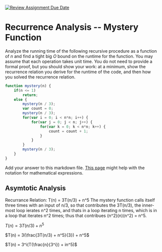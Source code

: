 [![Review Assignment Due Date](https://classroom.github.com/assets/deadline-readme-button-24ddc0f5d75046c5622901739e7c5dd533143b0c8e959d652212380cedb1ea36.svg)](https://classroom.github.com/a/OlW38W4k)
# Recurrence Analysis -- Mystery Function

Analyze the running time of the following recursive procedure as a function of
$n$ and find a tight big $O$ bound on the runtime for the function. You may
assume that each operation takes unit time. You do not need to provide a formal
proof, but you should show your work: at a minimum, show the recurrence relation
you derive for the runtime of the code, and then how you solved the recurrence
relation.

```javascript
function mystery(n) {
    if(n <= 1)
        return;
    else {
        mystery(n / 3);
        var count = 0;
        mystery(n / 3);
        for(var i = 0; i < n*n; i++) {
            for(var j = 0; j < n; j++) {
                for(var k = 0; k < n*n; k++) {
                    count = count + 1;
                }
            }
        }
        mystery(n / 3);
    }
}
```

Add your answer to this markdown file. [This
page](https://docs.github.com/en/get-started/writing-on-github/working-with-advanced-formatting/writing-mathematical-expressions)
might help with the notation for mathematical expressions.

## Asymtotic Analysis
Recurrance Relation: T(n) = 3T(n/3) + n^5
The mystery function calls itself three times with an input of n/3, so that contributes the 3T(n/3), the inner-most loop ierates n^2 times, and thats in a loop iterating n times, which is in a loop that iterates n^2 times; thus that contribues (n^2)(n)(n^2) = n^5.

$T(n) = 3T(n/3) + n^5$

$T(n) = 3(\frac{3T(n/3) + n^5}{3}) + n^5$

$T(n) = 3^i(T(\frac{n}{3^i}) + in^5)$